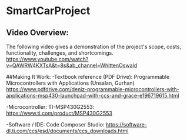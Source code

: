 # SmartCarProject

## Video Overview:
The following video gives a demonstration of the project's scope, costs, functionality, challenges, and shortcomings.
https://www.youtube.com/watch?v=QAWRW4KXTsA&t=8s&ab_channel=WhittenOswald

##Making It Work:
-Textbook reference (PDF Drive):
Programmable Microcontrollers with Applications (Unsalan, Gurhan) https://www.pdfdrive.com/deniz-programmable-microcontrollers-with-applications-msp430-launchpad-with-ccs-and-grace-e196719615.html

-Microcontroller:
TI-MSP430G2553: https://www.ti.com/product/MSP430G2553

-Software / IDE:
Code Composer Studio: https://software-dl.ti.com/ccs/esd/documents/ccs_downloads.html

